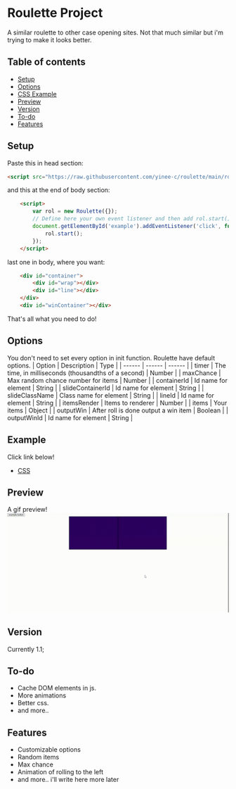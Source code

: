# Roulette Project
A similar roulette to other case opening sites. Not that much similar but i'm trying to make it looks better.
## Table of contents
* [Setup](#setup)
* [Options](#options)
* [CSS Example](#example)
* [Preview](#preview)
* [Version](#version)
* [To-do](#to-do)
* [Features](#features)
## Setup
Paste this in head section:
```html
<script src="https://raw.githubusercontent.com/yinee-c/roulette/main/roulette.js"></script>
```
and this at the end of body section:
```html
    <script>
        var rol = new Roulette({});
        // Define here your own event listener and then add rol.start();
        document.getElementById('example').addEventListener('click', function() {
            rol.start();
        });
    </script>
```
last one in body, where you want:
```html
    <div id="container">
        <div id="wrap"></div>
        <div id="line"></div>
    </div>
    <div id="winContainer"></div>
```

That's all what you need to do!
## Options
You don't need to set every option in init function. Roulette have default options.
| Option | Description | Type |
| ------ | ------ | ------ |
| timer | The time, in milliseconds (thousandths of a second) | Number |
| maxChance | Max random chance number for items | Number |
| containerId | Id name for element | String |
| slideContainerId | Id name for element | String |
| slideClassName | Class name for element  | String |
| lineId | Id name for element | String |
| itemsRender | Items to renderer | Number |
| items | Your items | Object |
| outputWin | After roll is done output a win item | Boolean |
| outputWinId | Id name for element | String |
## Example
Click link below!
 - [CSS](https://github.com/yinee-c/roulette/edit/main/roulette.css)
## Preview
A gif preview!
![](preview.gif)
## Version
Currently 1.1;
## To-do
* Cache DOM elements in js.
* More animations
* Better css.
* and more..
## Features
* Customizable options
* Random items
* Max chance
* Animation of rolling to the left
* and more.. i'll write here more later
